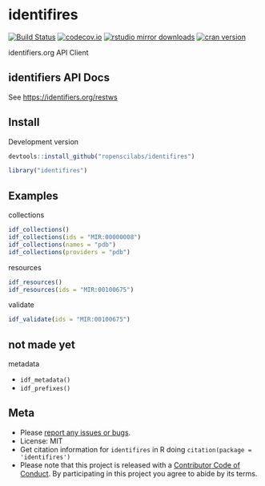 identifires
===========



[![Build Status](https://travis-ci.com/ropenscilabs/identifires.svg?branch=master)](https://travis-ci.com/ropenscilabs/identifires)
[![codecov.io](https://codecov.io/github/ropenscilabs/identifires/coverage.svg?branch=master)](https://codecov.io/github/ropenscilabs/identifires?branch=master)
[![rstudio mirror downloads](http://cranlogs.r-pkg.org/badges/identifires)](https://github.com/metacran/cranlogs.app)
[![cran version](http://www.r-pkg.org/badges/version/identifires)](https://cran.r-project.org/package=identifires)

identifiers.org API Client

## identifiers API Docs

See <https://identifiers.org/restws>

## Install

Development version


```r
devtools::install_github("ropenscilabs/identifires")
```


```r
library("identifires")
```

## Examples

collections

```r
idf_collections()
idf_collections(ids = "MIR:00000008")
idf_collections(names = "pdb")
idf_collections(providers = "pdb")
```

resources

```r
idf_resources()
idf_resources(ids = "MIR:00100675")
```

validate

```r
idf_validate(ids = "MIR:00100675")
```

## not made yet 

metadata

- `idf_metadata()`
- `idf_prefixes()`


## Meta

* Please [report any issues or bugs](https://github.com/ropenscilabs/identifires/issues).
* License: MIT
* Get citation information for `identifires` in R doing `citation(package = 'identifires')`
* Please note that this project is released with a [Contributor Code of Conduct](CODE_OF_CONDUCT.md). By participating in this project you agree to abide by its terms.
